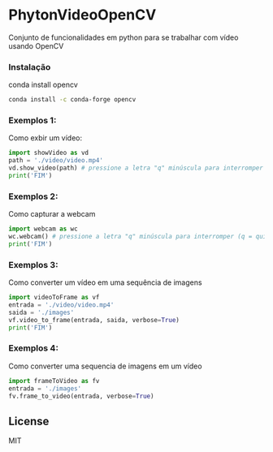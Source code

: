 # PhytonVideoOpenCV

Conjunto de funcionalidades em python para se trabalhar com vídeo usando OpenCV

### Instalação

conda install opencv
```sh
conda install -c conda-forge opencv
```

### Exemplos 1:
Como exbir um vídeo:
```python
import showVideo as vd
path = './video/video.mp4'
vd.show_video(path) # pressione a letra "q" minúscula para interromper (q = quit)
print('FIM')
```
### Exemplos 2:
Como capturar a webcam
```python
import webcam as wc
wc.webcam() # pressione a letra "q" minúscula para interromper (q = quit)
print('FIM')
```

### Exemplos 3:
Como converter um vídeo em uma sequência de imagens
```python
import videoToFrame as vf
entrada = './video/video.mp4'
saida = './images'
vf.video_to_frame(entrada, saida, verbose=True)
print('FIM')
```

### Exemplos 4:
Como converter uma sequencia de imagens em um vídeo

```python
import frameToVideo as fv
entrada = './images'
fv.frame_to_video(entrada, verbose=True)
```
License
----

MIT

